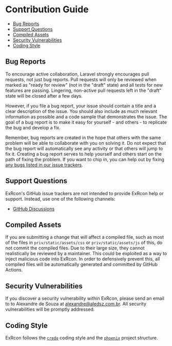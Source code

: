 # Contribution Guide

- [Bug Reports](#bug-reports)
- [Support Questions](#support-questions)
- [Compiled Assets](#compiled-assets)
- [Security Vulnerabilities](#security-vulnerabilities)
- [Coding Style](#coding-style)

## Bug Reports

To encourage active collaboration, Laravel strongly encourages pull requests, not just bug reports. Pull requests will only be reviewed when marked as "ready for review" (not in the "draft" state) and all tests for new features are passing. Lingering, non-active pull requests left in the "draft" state will be closed after a few days.

However, if you file a bug report, your issue should contain a title and a clear description of the issue. You should also include as much relevant information as possible and a code sample that demonstrates the issue. The goal of a bug report is to make it easy for yourself - and others - to replicate the bug and develop a fix.

Remember, bug reports are created in the hope that others with the same problem will be able to collaborate with you on solving it. Do not expect that the bug report will automatically see any activity or that others will jump to fix it. Creating a bug report serves to help yourself and others start on the path of fixing the problem. If you want to chip in, you can help out by fixing [any bugs listed in our issue trackers](https://github.com/ex-rcon/ex-rcon/issues "ExRcon Issue Tracker").

## Support Questions

ExRcon's GitHub issue trackers are not intended to provide ExRcon help or support. Instead, use one of the following channels:

- [GitHub Discussions](https://github.com/ex-rcon/ex-rcon/discussions)

## Compiled Assets

If you are submitting a change that will affect a compiled file, such as most of the files in `priv/static/assets/css` or `priv/static/assets/js` of this, do not commit the compiled files. Due to their large size, they cannot realistically be reviewed by a maintainer. This could be exploited as a way to inject malicious code into ExRcon. In order to defensively prevent this, all compiled files will be automatically generated and committed by GitHub Actions.

## Security Vulnerabilities

If you discover a security vulnerability within ExRcon, please send an email to to Alexandre de Souza at [alexandre@aledsz.com.br](mailto:alexandre@aledsz.com.br). All security vulnerabilities will be promptly addressed.

## Coding Style

ExRcon follows the [`credo`](https://github.com/rrrene/credo "Credo on GitHub") coding style and the [`phoenix`](https://github.com/phoenixframework/phoenix "Phoenix Framework on GitHub") project structure.

